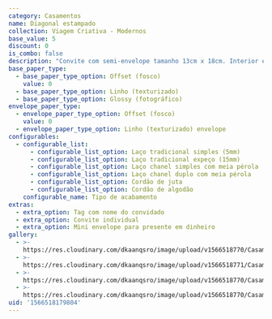 ```yaml
---
category: Casamentos
name: Diagonal estampado
collection: Viagem Criativa - Modernos
base_value: 5
discount: 0
is_combo: false
description: "Convite com semi-envelope tamanho 13cm x 18cm. Interior e exterior confeccionados em papel 180g \r\n\n\r\n\nVersão da foto: Interior e exterior em papel offset com laço chanel simples e aplicação de meia pérola."
base_paper_type:
  - base_paper_type_option: Offset (fosco)
    value: 0
  - base_paper_type_option: Linho (texturizado)
  - base_paper_type_option: Glossy (fotográfico)
envelope_paper_type:
  - envelope_paper_type_option: Offset (fosco)
    value: 0
  - envelope_paper_type_option: Linho (texturizado) envelope
configurables:
  - configurable_list:
      - configurable_list_option: Laço tradicional simples (5mm)
      - configurable_list_option: Laço tradicional expeço (15mm)
      - configurable_list_option: Laço chanel simples com meia pérola
      - configurable_list_option: Laço chanel duplo com meia pérola
      - configurable_list_option: Cordão de juta
      - configurable_list_option: Cordão de algodão
    configurable_name: Tipo de acabamento
extras:
  - extra_option: Tag com nome do convidado
  - extra_option: Convite individual
  - extra_option: Mini envelope para presente em dinheiro
gallery:
  - >-
    https://res.cloudinary.com/dkaanqsro/image/upload/v1566518770/Casamentos/Modelo_diagonal_estampado_1_ml8qfj.jpg
  - >-
    https://res.cloudinary.com/dkaanqsro/image/upload/v1566518771/Casamentos/Modelo_diagonal_estampado_4_hmu8df.jpg
  - >-
    https://res.cloudinary.com/dkaanqsro/image/upload/v1566518770/Casamentos/Modelo_diagonal_estampado_2_doloai.jpg
  - >-
    https://res.cloudinary.com/dkaanqsro/image/upload/v1566518770/Casamentos/Modelo_diagonal_estampado_3_yezycu.jpg
uid: '1566518179804'
---
```


